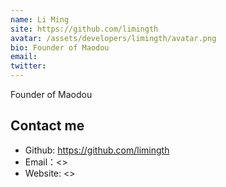 ```yaml
---
name: Li Ming
site: https://github.com/limingth
avatar: /assets/developers/limingth/avatar.png
bio: Founder of Maodou
email: 
twitter: 
---
```


Founder of Maodou

## Contact me

- Github: <https://github.com/limingth>
- Email：<>
- Website: <>
